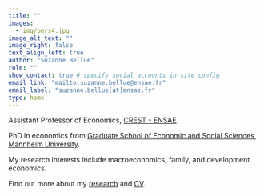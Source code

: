 ```yaml
---
title: "" 
images:
  - img/pers4.jpg
image_alt_text: ""
image_right: false
text_align_left: true
author: "Suzanne Bellue"
role: ""
show_contact: true # specify social accounts in site config
email_link: "mailto:suzanne.bellue@ensae.fr" 
email_label: "suzanne.bellue[at]ensae.fr"
type: home
---
```


Assistant Professor of Economics, [CREST - ENSAE](https://www.ensae.fr/en/research/center-research-economics-and-statistics-crest).
 
PhD  in economics from [Graduate School of Economic and Social Sciences](https://www.uni-mannheim.de/gess/), [Mannheim University](https://www.vwl.uni-mannheim.de/en/). 

My research interests include macroeconomics, family, and development economics.

Find out more about my [research](research) and [CV](uploads/resume.pdf).
